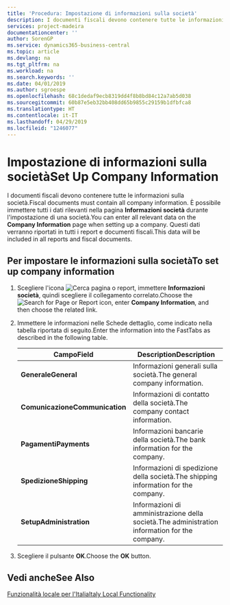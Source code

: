 ```yaml
---
title: 'Procedura: Impostazione di informazioni sulla società'
description: I documenti fiscali devono contenere tutte le informazioni sulla società. È possibile immettere tutti i dati rilevanti nella pagina Informazioni società durante l'impostazione di una società.
services: project-madeira
documentationcenter: ''
author: SorenGP
ms.service: dynamics365-business-central
ms.topic: article
ms.devlang: na
ms.tgt_pltfrm: na
ms.workload: na
ms.search.keywords: ''
ms.date: 04/01/2019
ms.author: sgroespe
ms.openlocfilehash: 68c1dedaf9ecb8319dd4f8b8bd84c12a7ab5d038
ms.sourcegitcommit: 60b87e5eb32bb408dd65b9855c29159b1dfbfca8
ms.translationtype: HT
ms.contentlocale: it-IT
ms.lasthandoff: 04/29/2019
ms.locfileid: "1246077"
---
```

# <a name="set-up-company-information"></a><span data-ttu-id="d9248-104">Impostazione di informazioni sulla società</span><span class="sxs-lookup"><span data-stu-id="d9248-104">Set Up Company Information</span></span>
<span data-ttu-id="d9248-105">I documenti fiscali devono contenere tutte le informazioni sulla società.</span><span class="sxs-lookup"><span data-stu-id="d9248-105">Fiscal documents must contain all company information.</span></span> <span data-ttu-id="d9248-106">È possibile immettere tutti i dati rilevanti nella pagina **Informazioni società** durante l'impostazione di una società.</span><span class="sxs-lookup"><span data-stu-id="d9248-106">You can enter all relevant data on the **Company Information** page when setting up a company.</span></span> <span data-ttu-id="d9248-107">Questi dati verranno riportati in tutti i report e documenti fiscali.</span><span class="sxs-lookup"><span data-stu-id="d9248-107">This data will be included in all reports and fiscal documents.</span></span>  

## <a name="to-set-up-company-information"></a><span data-ttu-id="d9248-108">Per impostare le informazioni sulla società</span><span class="sxs-lookup"><span data-stu-id="d9248-108">To set up company information</span></span>  

1.  <span data-ttu-id="d9248-109">Scegliere l'icona ![Cerca pagina o report](../../media/ui-search/search_small.png "icona Cerca pagina o report"), immettere **Informazioni società**, quindi scegliere il collegamento correlato.</span><span class="sxs-lookup"><span data-stu-id="d9248-109">Choose the ![Search for Page or Report](../../media/ui-search/search_small.png "Search for Page or Report icon") icon, enter **Company Information**, and then choose the related link.</span></span>  
2.  <span data-ttu-id="d9248-110">Immettere le informazioni nelle Schede dettaglio, come indicato nella tabella riportata di seguito.</span><span class="sxs-lookup"><span data-stu-id="d9248-110">Enter the information into the FastTabs as described in the following table.</span></span>

    |<span data-ttu-id="d9248-111">Campo</span><span class="sxs-lookup"><span data-stu-id="d9248-111">Field</span></span>|<span data-ttu-id="d9248-112">Description</span><span class="sxs-lookup"><span data-stu-id="d9248-112">Description</span></span>|  
    |-------------|---------------------------------------|  
    |<span data-ttu-id="d9248-113">**Generale**</span><span class="sxs-lookup"><span data-stu-id="d9248-113">**General**</span></span>|<span data-ttu-id="d9248-114">Informazioni generali sulla società.</span><span class="sxs-lookup"><span data-stu-id="d9248-114">The general company information.</span></span>|  
    |<span data-ttu-id="d9248-115">**Comunicazione**</span><span class="sxs-lookup"><span data-stu-id="d9248-115">**Communication**</span></span>|<span data-ttu-id="d9248-116">Informazioni di contatto della società.</span><span class="sxs-lookup"><span data-stu-id="d9248-116">The company contact information.</span></span>|  
    |<span data-ttu-id="d9248-117">**Pagamenti**</span><span class="sxs-lookup"><span data-stu-id="d9248-117">**Payments**</span></span>|<span data-ttu-id="d9248-118">Informazioni bancarie della società.</span><span class="sxs-lookup"><span data-stu-id="d9248-118">The bank information for the company.</span></span>|  
    |<span data-ttu-id="d9248-119">**Spedizione**</span><span class="sxs-lookup"><span data-stu-id="d9248-119">**Shipping**</span></span>|<span data-ttu-id="d9248-120">Informazioni di spedizione della società.</span><span class="sxs-lookup"><span data-stu-id="d9248-120">The shipping information for the company.</span></span>|  
    |<span data-ttu-id="d9248-121">**Setup**</span><span class="sxs-lookup"><span data-stu-id="d9248-121">**Administration**</span></span>|<span data-ttu-id="d9248-122">Informazioni di amministrazione della società.</span><span class="sxs-lookup"><span data-stu-id="d9248-122">The administration information for the company.</span></span>|  

3.  <span data-ttu-id="d9248-123">Scegliere il pulsante **OK**.</span><span class="sxs-lookup"><span data-stu-id="d9248-123">Choose the **OK** button.</span></span>  

## <a name="see-also"></a><span data-ttu-id="d9248-124">Vedi anche</span><span class="sxs-lookup"><span data-stu-id="d9248-124">See Also</span></span>  
 [<span data-ttu-id="d9248-125">Funzionalità locale per l'Italia</span><span class="sxs-lookup"><span data-stu-id="d9248-125">Italy Local Functionality</span></span>](italy-local-functionality.md)   
